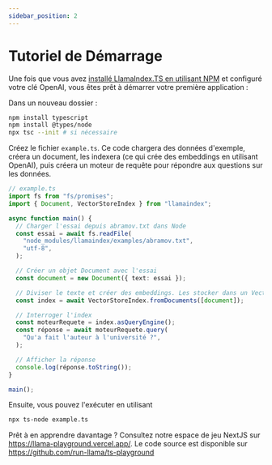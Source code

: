 ```yaml
---
sidebar_position: 2
---
```


# Tutoriel de Démarrage

Une fois que vous avez [installé LlamaIndex.TS en utilisant NPM](installation) et configuré votre clé OpenAI, vous êtes prêt à démarrer votre première application :

Dans un nouveau dossier :

```bash npm2yarn
npm install typescript
npm install @types/node
npx tsc --init # si nécessaire
```

Créez le fichier `example.ts`. Ce code chargera des données d'exemple, créera un document, les indexera (ce qui crée des embeddings en utilisant OpenAI), puis créera un moteur de requête pour répondre aux questions sur les données.

```ts
// example.ts
import fs from "fs/promises";
import { Document, VectorStoreIndex } from "llamaindex";

async function main() {
  // Charger l'essai depuis abramov.txt dans Node
  const essai = await fs.readFile(
    "node_modules/llamaindex/examples/abramov.txt",
    "utf-8",
  );

  // Créer un objet Document avec l'essai
  const document = new Document({ text: essai });

  // Diviser le texte et créer des embeddings. Les stocker dans un VectorStoreIndex
  const index = await VectorStoreIndex.fromDocuments([document]);

  // Interroger l'index
  const moteurRequete = index.asQueryEngine();
  const réponse = await moteurRequete.query(
    "Qu'a fait l'auteur à l'université ?",
  );

  // Afficher la réponse
  console.log(réponse.toString());
}

main();
```

Ensuite, vous pouvez l'exécuter en utilisant

```bash
npx ts-node example.ts
```

Prêt à en apprendre davantage ? Consultez notre espace de jeu NextJS sur https://llama-playground.vercel.app/. Le code source est disponible sur https://github.com/run-llama/ts-playground
